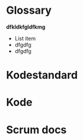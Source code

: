 <!---pdf \appendix -->
<!---pdf \appendixpage -->

# Glossary

**dfkldkfgldfkmg**

 - List item
 - dfgdfg
 - dfgdfg



# Kodestandard 

# Kode

# Scrum docs